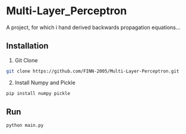 # Multi-Layer_Perceptron
A project, for which i hand derived backwards propagation equations...

## Installation
1) Git Clone
```bash
git clone https://github.com/FINN-2005/Multi-Layer-Perceptron.git
```
2) Install Numpy and Pickle
```bash
pip install numpy pickle
```

## Run
```bash
python main.py
```
